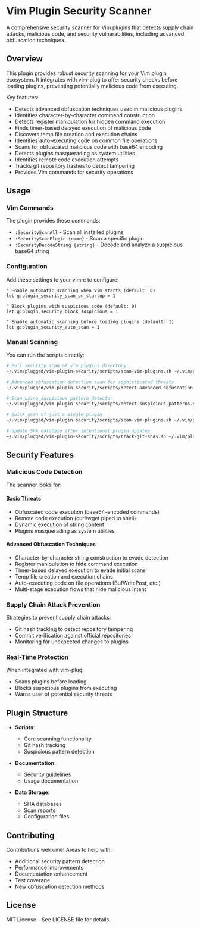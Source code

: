 # Vim Plugin Security Scanner

A comprehensive security scanner for Vim plugins that detects supply chain attacks, malicious code, and security vulnerabilities, including advanced obfuscation techniques.

## Overview

This plugin provides robust security scanning for your Vim plugin ecosystem. It integrates with vim-plug to offer security checks before loading plugins, preventing potentially malicious code from executing.

Key features:
- Detects advanced obfuscation techniques used in malicious plugins
- Identifies character-by-character command construction
- Detects register manipulation for hidden command execution
- Finds timer-based delayed execution of malicious code
- Discovers temp file creation and execution chains
- Identifies auto-executing code on common file operations
- Scans for obfuscated malicious code with base64 encoding
- Detects plugins masquerading as system utilities
- Identifies remote code execution attempts
- Tracks git repository hashes to detect tampering
- Provides Vim commands for security operations

## Usage

### Vim Commands

The plugin provides these commands:

- `:SecurityScanAll` - Scan all installed plugins
- `:SecurityScanPlugin {name}` - Scan a specific plugin
- `:SecurityDecodeString {string}` - Decode and analyze a suspicious base64 string

### Configuration

Add these settings to your vimrc to configure:

```vim
" Enable automatic scanning when Vim starts (default: 0)
let g:plugin_security_scan_on_startup = 1

" Block plugins with suspicious code (default: 0)
let g:plugin_security_block_suspicious = 1

" Enable automatic scanning before loading plugins (default: 1)
let g:plugin_security_auto_scan = 1
```

### Manual Scanning

You can run the scripts directly:

```bash
# Full security scan of vim plugins directory
~/.vim/plugged/vim-plugin-security/scripts/scan-vim-plugins.sh ~/.vim/plugged

# Advanced obfuscation detection scan for sophisticated threats
~/.vim/plugged/vim-plugin-security/scripts/detect-advanced-obfuscation.sh ~/.vim/plugged

# Scan using suspicious pattern detector
~/.vim/plugged/vim-plugin-security/scripts/detect-suspicious-patterns.sh ~/.vim/plugged

# Quick scan of just a single plugin
~/.vim/plugged/vim-plugin-security/scripts/scan-vim-plugins.sh ~/.vim/plugged/vim-fugitive

# Update SHA database after intentional plugin updates
~/.vim/plugged/vim-plugin-security/scripts/track-git-shas.sh ~/.vim/plugged --update
```

## Security Features

### Malicious Code Detection

The scanner looks for:

#### Basic Threats
- Obfuscated code execution (base64-encoded commands)
- Remote code execution (curl/wget piped to shell)
- Dynamic execution of string content
- Plugins masquerading as system utilities

#### Advanced Obfuscation Techniques
- Character-by-character string construction to evade detection
- Register manipulation to hide command execution
- Timer-based delayed execution to evade initial scans
- Temp file creation and execution chains
- Auto-executing code on file operations (BufWritePost, etc.)
- Multi-stage execution flows that hide malicious intent

### Supply Chain Attack Prevention

Strategies to prevent supply chain attacks:
- Git hash tracking to detect repository tampering
- Commit verification against official repositories
- Monitoring for unexpected changes to plugins

### Real-Time Protection

When integrated with vim-plug:
- Scans plugins before loading
- Blocks suspicious plugins from executing
- Warns user of potential security threats

## Plugin Structure

- **Scripts**:
  - Core scanning functionality
  - Git hash tracking
  - Suspicious pattern detection

- **Documentation**:
  - Security guidelines
  - Usage documentation

- **Data Storage**:
  - SHA databases
  - Scan reports
  - Configuration files

## Contributing

Contributions welcome! Areas to help with:
- Additional security pattern detection
- Performance improvements
- Documentation enhancement
- Test coverage
- New obfuscation detection methods

## License

MIT License - See LICENSE file for details.

